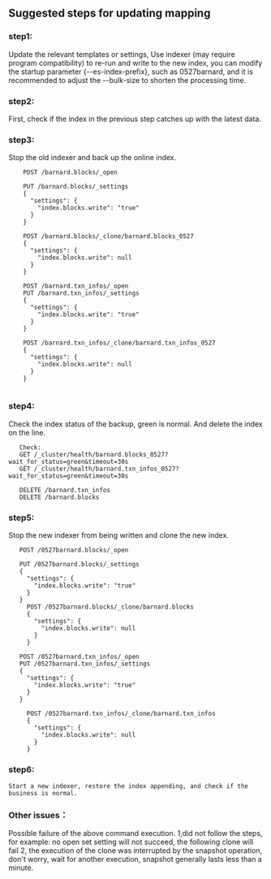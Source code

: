 ## Suggested steps for updating mapping

### step1:

Update the relevant templates or settings, Use indexer (may require program compatibility) to re-run and write to the
new index, you can modify the startup parameter {--es-index-prefix}, such as 0527barnard, and it is recommended to
adjust the --bulk-size to shorten the processing time.

### step2:

First, check if the index in the previous step catches up with the latest data.

### step3:

Stop the old indexer and back up the online index.

``` 
    POST /barnard.blocks/_open
    
    PUT /barnard.blocks/_settings
    {
      "settings": {
        "index.blocks.write": "true"
      }
    }
    
    POST /barnard.blocks/_clone/barnard.blocks_0527
    {
      "settings": {
        "index.blocks.write": null
      }
    }
    
    POST /barnard.txn_infos/_open
    PUT /barnard.txn_infos/_settings
    {
      "settings": {
        "index.blocks.write": "true"
      }
    }
    
    POST /barnard.txn_infos/_clone/barnard.txn_infos_0527
    {
      "settings": {
        "index.blocks.write": null
      }
    }
    
 ``` 

### step4:

Check the index status of the backup, green is normal. And delete the index on the line.

``` 
   Check:
   GET /_cluster/health/barnard.blocks_0527?wait_for_status=green&timeout=30s
   GET /_cluster/health/barnard.txn_infos_0527?wait_for_status=green&timeout=30s

   DELETE /barnard.txn_infos
   DELETE /barnard.blocks
 ``` 

### step5:

Stop the new indexer from being written and clone the new index.

``` 
   POST /0527barnard.blocks/_open

   PUT /0527barnard.blocks/_settings
   {
     "settings": {
       "index.blocks.write": "true"
     }
   }
     POST /0527barnard.blocks/_clone/barnard.blocks
     {
       "settings": {
         "index.blocks.write": null
       }
     }

   POST /0527barnard.txn_infos/_open
   PUT /0527barnard.txn_infos/_settings
   {
     "settings": {
       "index.blocks.write": "true"
     }
   }

     POST /0527barnard.txn_infos/_clone/barnard.txn_infos
     {
       "settings": {
         "index.blocks.write": null
       }
     }
``` 

### step6:

    Start a new indexer, restore the index appending, and check if the business is normal.

### Other issues：

Possible failure of the above command execution. 1,did not follow the steps, for example: no open set setting will not
succeed, the following clone will fail 2, the execution of the clone was interrupted by the snapshot operation, don't
worry, wait for another execution, snapshot generally lasts less than a minute.



